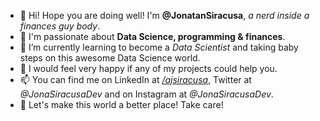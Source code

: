 - 👋 Hi! Hope you are doing well! I'm **@JonatanSiracusa**, *a nerd inside a finances guy body*.
- 👀 I'm passionate about **Data Science, programming & finances**.
- 🌱 I’m currently learning to become a *Data Scientist* and taking baby steps on this awesome Data Science world.
- 💞️ I would feel very happy if any of my projects could help you.
- 📫 You can find me on LinkedIn at *<a href="https://www.linkedin.com/in/ajsiracusa/" target="_parent">/ajsiracusa</a>*, Twitter at *@JonaSiracusaDev* and on Instagram at *@JonaSiracusaDev*.
- 👋 Let's make this world a better place! Take care!

<!---
JonatanSiracusa/JonatanSiracusa is a ✨ special ✨ repository because its `README.md` (this file) appears on your GitHub profile.
You can click the Preview link to take a look at your changes.
--->
